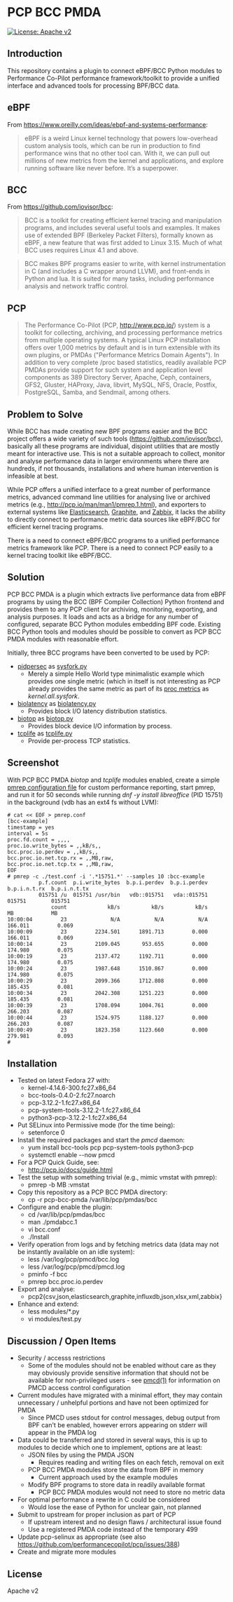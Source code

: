 # PCP BCC PMDA

[![License: Apache v2](https://img.shields.io/badge/license-Apache%20v2-brightgreen.svg)](https://www.apache.org/licenses/LICENSE-2.0)

## Introduction

This repository contains a plugin to connect eBPF/BCC Python modules
to Performance Co-Pilot performance framework/toolkit to provide a
unified interface and advanced tools for processing BPF/BCC data.

## eBPF

From https://www.oreilly.com/ideas/ebpf-and-systems-performance:

> eBPF is a weird Linux kernel technology that powers low-overhead custom analysis tools, which can be run in production to find performance wins that no other tool can. With it, we can pull out millions of new metrics from the kernel and applications, and explore running software like never before. It’s a superpower.

## BCC

From https://github.com/iovisor/bcc:

> BCC is a toolkit for creating efficient kernel tracing and manipulation programs, and includes several useful tools and examples. It makes use of extended BPF (Berkeley Packet Filters), formally known as eBPF, a new feature that was first added to Linux 3.15. Much of what BCC uses requires Linux 4.1 and above.

> BCC makes BPF programs easier to write, with kernel instrumentation in C (and includes a C wrapper around LLVM), and front-ends in Python and lua. It is suited for many tasks, including performance analysis and network traffic control.

## PCP

> The Performance Co-Pilot (PCP, http://www.pcp.io/) system is a toolkit for collecting, archiving, and processing performance metrics from multiple operating systems. A typical Linux PCP installation offers over 1,000 metrics by default and is in turn extensible with its own plugins, or PMDAs ("Performance Metrics Domain Agents"). In addition to very complete /proc based statistics, readily available PCP PMDAs provide support for such system and application level components as 389 Directory Server, Apache, Ceph, containers, GFS2, Gluster, HAProxy, Java, libvirt, MySQL, NFS, Oracle, Postfix, PostgreSQL, Samba, and Sendmail, among others.

## Problem to Solve

While BCC has made creating new BPF programs easier and the BCC project 
offers a wide variety of such tools (https://github.com/iovisor/bcc), 
basically all these programs are individual, disjoint utilities that are 
mostly meant for interactive use. This is not a suitable approach to 
collect, monitor and analyse performance data in larger environments 
where there are hundreds, if not thousands, installations and where 
human intervention is infeasible at best.

While PCP offers a unified interface to a great number of performance 
metrics, advanced command line utilities for analysing live or archived 
metrics (e.g., http://pcp.io/man/man1/pmrep.1.html), and exporters to 
external systems like 
[Elasticsearch](http://pcp.io/man/man1/pcp2elasticsearch.1.html), 
[Graphite](http://pcp.io/man/man1/pcp2graphite.1.html), and 
[Zabbix](http://pcp.io/man/man1/pcp2zabbix.1.html), it lacks the ability
to directly connect to performance metric data sources like eBPF/BCC for
efficient kernel tracing programs.

There is a need to connect eBPF/BCC programs to a unified performance 
metrics framework like PCP. There is a need to connect PCP easily to a
kernel tracing toolkit like eBPF/BCC.

## Solution

PCP BCC PMDA is a plugin which extracts live performance data from eBPF 
programs by using the BCC (BPF Compiler Collection) Python frontend and 
provides them to any PCP client for archiving, monitoring, exporting, 
and analysis purposes. It loads and acts as a bridge for any number of 
configured, separate BCC Python modules embedding BPF code. Existing BCC 
Python tools and modules should be possible to convert as PCP BCC PMDA 
modules with reasonable effort.

Initially, three BCC programs have been converted to be used by PCP:

* [pidpersec](https://github.com/iovisor/bcc/blob/master/tools/pidpersec.py)
as [sysfork.py](modules/sysfork.py)
  * Merely a simple Hello World type minimalistic example which provides
    one single metric (which in itself is not interesting as PCP already
    provides the same metric as part of its [proc metrics](http://pcp.io/man/man1/pmdaproc.1.html)
    as _kernel.all.sysfork_.
* [biolatency](https://github.com/iovisor/bcc/blob/master/tools/biolatency.py)
as [biolatency.py](modules/biolatency.py)
  * Provides block I/O latency distribution statistics.
* [biotop](https://github.com/iovisor/bcc/blob/master/tools/biotop.py)
as [biotop.py](modules/biotop.py)
  * Provides block device I/O information by process.
* [tcplife](https://github.com/iovisor/bcc/blob/master/tools/tcplife.py)
as [tcplife.py](modules/tcplife.py)
  * Provide per-process TCP statistics.

## Screenshot

With PCP BCC PMDA _biotop_ and _tcplife_ modules enabled, create a simple
[pmrep configuration file](http://pcp.io/man/man5/pmrep.conf.5.html)
for custom performance reporting, start pmrep, and run it for 50 seconds
while running _dnf -y install libreoffice_ (PID 15751) in the background
(vdb has an ext4 fs without LVM):

```Shell
# cat << EOF > pmrep.conf
[bcc-example]
timestamp = yes
interval = 5s
proc.fd.count = ,,,,
proc.io.write_bytes = ,,kB/s,,
bcc.proc.io.perdev = ,,kB/s,,
bcc.proc.io.net.tcp.rx = ,,MB,raw,
bcc.proc.io.net.tcp.tx = ,,MB,raw,
EOF
# pmrep -c ./test.conf -i '.*15751.*' --samples 10 :bcc-example
          p.f.count  p.i.write_bytes  b.p.i.perdev  b.p.i.perdev  b.p.i.n.t.rx  b.p.i.n.t.tx
          015751 /u  015751 /usr/bin   vdb::015751   vda::015751        015751        015751
              count             kB/s          kB/s          kB/s            MB            MB
10:00:04         23              N/A           N/A           N/A       166.011         0.069
10:00:09         23         2234.501      1891.713         0.000       166.011         0.069
10:00:14         23         2109.045       953.655         0.000       174.980         0.075
10:00:19         23         2137.472      1192.711         0.000       174.980         0.075
10:00:24         23         1987.648      1510.867         0.000       174.980         0.075
10:00:29         23         2099.366      1712.808         0.000       185.435         0.081
10:00:34         23         2042.308      1251.223         0.000       185.435         0.081
10:00:39         23         1708.094      1004.761         0.000       266.203         0.087
10:00:44         23         1524.975      1188.127         0.000       266.203         0.087
10:00:49         23         1823.358      1123.660         0.000       279.981         0.093
# 
```

## Installation

* Tested on latest Fedora 27 with:
  * kernel-4.14.6-300.fc27.x86_64
  * bcc-tools-0.4.0-2.fc27.noarch
  * pcp-3.12.2-1.fc27.x86_64
  * pcp-system-tools-3.12.2-1.fc27.x86_64
  * python3-pcp-3.12.2-1.fc27.x86_64
* Put SELinux into Permissive mode (for the time being):
  * setenforce 0
* Install the required packages and start the _pmcd_ daemon:
  * yum install bcc-tools pcp pcp-system-tools python3-pcp
  * systemctl enable --now pmcd
* For a PCP Quick Guide, see:
  * http://pcp.io/docs/guide.html
* Test the setup with something trivial (e.g., mimic vmstat with pmrep):
  * pmrep -b MB :vmstat
* Copy this repository as a PCP BCC PMDA directory:
  * cp -r pcp-bcc-pmda /var/lib/pcp/pmdas/bcc
* Configure and enable the plugin:
  * cd /var/lib/pcp/pmdas/bcc
  * man ./pmdabcc.1
  * vi bcc.conf
  * ./Install
* Verify operation from logs and by fetching metrics data (data may not
  be instantly available on an idle system):
  * less /var/log/pcp/pmcd/bcc.log
  * less /var/log/pcp/pmcd/pmcd.log
  * pminfo -f bcc
  * pmrep bcc.proc.io.perdev
* Export and analyse:
  * pcp2{csv,json,elasticsearch,graphite,influxdb,json,xlsx,xml,zabbix}
* Enhance and extend:
  * less modules/*.py
  * vi modules/test.py

## Discussion / Open Items

* Security / accesss restrictions
  * Some of the modules should not be enabled without care as they may
    obviously provide sensitive information that should not be available
    for non-privileged users - see [pmcd(1)](http://pcp.io/man/man1/pmcd.1.html)
    for information on PMCD access control configuration
* Current modules have migrated with a minimal effort, they may contain
  unnecessary / unhelpful portions and have not been optimized for PMDA
  * Since PMCD uses stdout for control messages, debug output from BPF
    can't be enabled, however errors appearing on stderr will appear in
    the PMDA log
* Data could be transferred and stored in several ways, this is up to
  modules to decide which one to implement, options are at least:
  * JSON files by using the PMDA JSON
    * Requires reading and writing files on each fetch, removal on exit
  * PCP BCC PMDA modules store the data from BPF in memory
    * Current approach used by the example modules
  * Modify BPF programs to store data in readily available format
    * PCP BCC PMDA modules would not need to store no metric data
* For optimal performance a rewrite in C could be considered
  * Would lose the ease of Python for unclear gain, not planned
* Submit to upstream for proper inclusion as part of PCP
  * If upstream interest and no design flaws / architectural issue found
  * Use a registered PMDA code instead of the temporary 499
* Update pcp-selinux as appropriate (see also https://github.com/performancecopilot/pcp/issues/388)
* Create and migrate more modules

## License

Apache v2
